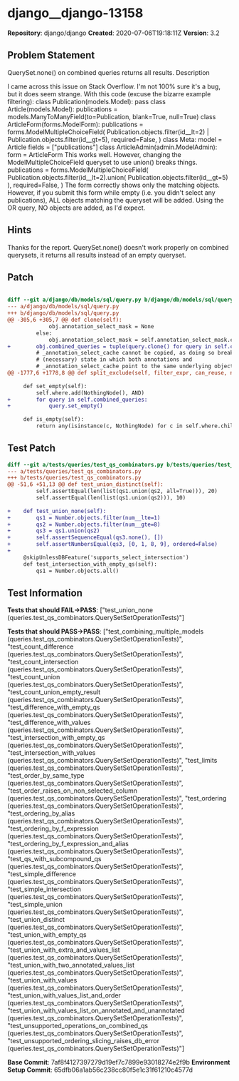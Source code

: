 # django__django-13158

**Repository**: django/django
**Created**: 2020-07-06T19:18:11Z
**Version**: 3.2

## Problem Statement

QuerySet.none() on combined queries returns all results.
Description
	
I came across this issue on Stack Overflow. I'm not 100% sure it's a bug, but it does seem strange. With this code (excuse the bizarre example filtering):
class Publication(models.Model):
	pass
class Article(models.Model):
	publications = models.ManyToManyField(to=Publication, blank=True, null=True)
class ArticleForm(forms.ModelForm):
	publications = forms.ModelMultipleChoiceField(
		Publication.objects.filter(id__lt=2) | Publication.objects.filter(id__gt=5),
		required=False,
	)
	class Meta:
		model = Article
		fields = ["publications"]
class ArticleAdmin(admin.ModelAdmin):
	form = ArticleForm
This works well. However, changing the ModelMultipleChoiceField queryset to use union() breaks things.
publications = forms.ModelMultipleChoiceField(
	Publication.objects.filter(id__lt=2).union(
		Publication.objects.filter(id__gt=5)
	),
	required=False,
)
The form correctly shows only the matching objects. However, if you submit this form while empty (i.e. you didn't select any publications), ALL objects matching the queryset will be added. Using the OR query, NO objects are added, as I'd expect.


## Hints

Thanks for the report. QuerySet.none() doesn't work properly on combined querysets, it returns all results instead of an empty queryset.

## Patch

```diff

diff --git a/django/db/models/sql/query.py b/django/db/models/sql/query.py
--- a/django/db/models/sql/query.py
+++ b/django/db/models/sql/query.py
@@ -305,6 +305,7 @@ def clone(self):
             obj.annotation_select_mask = None
         else:
             obj.annotation_select_mask = self.annotation_select_mask.copy()
+        obj.combined_queries = tuple(query.clone() for query in self.combined_queries)
         # _annotation_select_cache cannot be copied, as doing so breaks the
         # (necessary) state in which both annotations and
         # _annotation_select_cache point to the same underlying objects.
@@ -1777,6 +1778,8 @@ def split_exclude(self, filter_expr, can_reuse, names_with_path):
 
     def set_empty(self):
         self.where.add(NothingNode(), AND)
+        for query in self.combined_queries:
+            query.set_empty()
 
     def is_empty(self):
         return any(isinstance(c, NothingNode) for c in self.where.children)


```

## Test Patch

```diff
diff --git a/tests/queries/test_qs_combinators.py b/tests/queries/test_qs_combinators.py
--- a/tests/queries/test_qs_combinators.py
+++ b/tests/queries/test_qs_combinators.py
@@ -51,6 +51,13 @@ def test_union_distinct(self):
         self.assertEqual(len(list(qs1.union(qs2, all=True))), 20)
         self.assertEqual(len(list(qs1.union(qs2))), 10)
 
+    def test_union_none(self):
+        qs1 = Number.objects.filter(num__lte=1)
+        qs2 = Number.objects.filter(num__gte=8)
+        qs3 = qs1.union(qs2)
+        self.assertSequenceEqual(qs3.none(), [])
+        self.assertNumbersEqual(qs3, [0, 1, 8, 9], ordered=False)
+
     @skipUnlessDBFeature('supports_select_intersection')
     def test_intersection_with_empty_qs(self):
         qs1 = Number.objects.all()

```

## Test Information

**Tests that should FAIL→PASS**: ["test_union_none (queries.test_qs_combinators.QuerySetSetOperationTests)"]

**Tests that should PASS→PASS**: ["test_combining_multiple_models (queries.test_qs_combinators.QuerySetSetOperationTests)", "test_count_difference (queries.test_qs_combinators.QuerySetSetOperationTests)", "test_count_intersection (queries.test_qs_combinators.QuerySetSetOperationTests)", "test_count_union (queries.test_qs_combinators.QuerySetSetOperationTests)", "test_count_union_empty_result (queries.test_qs_combinators.QuerySetSetOperationTests)", "test_difference_with_empty_qs (queries.test_qs_combinators.QuerySetSetOperationTests)", "test_difference_with_values (queries.test_qs_combinators.QuerySetSetOperationTests)", "test_intersection_with_empty_qs (queries.test_qs_combinators.QuerySetSetOperationTests)", "test_intersection_with_values (queries.test_qs_combinators.QuerySetSetOperationTests)", "test_limits (queries.test_qs_combinators.QuerySetSetOperationTests)", "test_order_by_same_type (queries.test_qs_combinators.QuerySetSetOperationTests)", "test_order_raises_on_non_selected_column (queries.test_qs_combinators.QuerySetSetOperationTests)", "test_ordering (queries.test_qs_combinators.QuerySetSetOperationTests)", "test_ordering_by_alias (queries.test_qs_combinators.QuerySetSetOperationTests)", "test_ordering_by_f_expression (queries.test_qs_combinators.QuerySetSetOperationTests)", "test_ordering_by_f_expression_and_alias (queries.test_qs_combinators.QuerySetSetOperationTests)", "test_qs_with_subcompound_qs (queries.test_qs_combinators.QuerySetSetOperationTests)", "test_simple_difference (queries.test_qs_combinators.QuerySetSetOperationTests)", "test_simple_intersection (queries.test_qs_combinators.QuerySetSetOperationTests)", "test_simple_union (queries.test_qs_combinators.QuerySetSetOperationTests)", "test_union_distinct (queries.test_qs_combinators.QuerySetSetOperationTests)", "test_union_with_empty_qs (queries.test_qs_combinators.QuerySetSetOperationTests)", "test_union_with_extra_and_values_list (queries.test_qs_combinators.QuerySetSetOperationTests)", "test_union_with_two_annotated_values_list (queries.test_qs_combinators.QuerySetSetOperationTests)", "test_union_with_values (queries.test_qs_combinators.QuerySetSetOperationTests)", "test_union_with_values_list_and_order (queries.test_qs_combinators.QuerySetSetOperationTests)", "test_union_with_values_list_on_annotated_and_unannotated (queries.test_qs_combinators.QuerySetSetOperationTests)", "test_unsupported_operations_on_combined_qs (queries.test_qs_combinators.QuerySetSetOperationTests)", "test_unsupported_ordering_slicing_raises_db_error (queries.test_qs_combinators.QuerySetSetOperationTests)"]

**Base Commit**: 7af8f4127397279d19ef7c7899e93018274e2f9b
**Environment Setup Commit**: 65dfb06a1ab56c238cc80f5e1c31f61210c4577d
